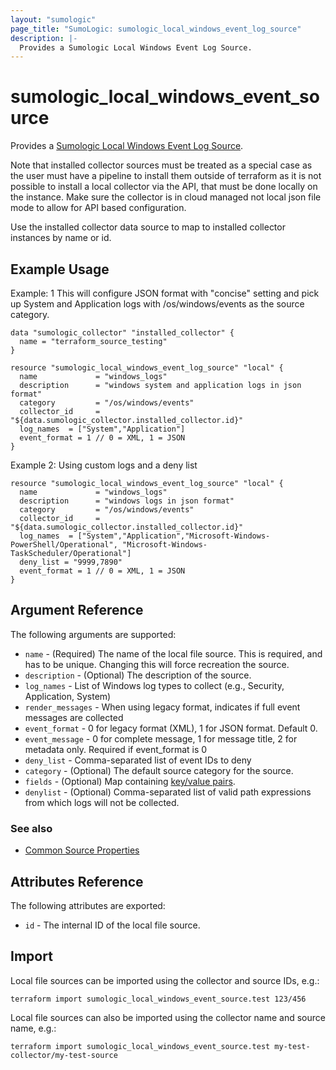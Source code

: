 ```yaml
---
layout: "sumologic"
page_title: "SumoLogic: sumologic_local_windows_event_log_source"
description: |-
  Provides a Sumologic Local Windows Event Log Source.
---
```


# sumologic_local_windows_event_source
Provides a [Sumologic Local Windows Event Log Source][1].

Note that installed collector sources must be treated as a special case as the user must have a pipeline to install them outside of terraform as it is not possible to install a local collector via the API, that must be done locally on the instance. Make sure the collector is in cloud managed not local json file mode to allow for API based configuration.

Use the installed collector data source to map to installed collector instances by name or id.

## Example Usage

Example: 1 This will configure JSON format with "concise" setting and pick up System and Application logs with /os/windows/events as the source category.

```hcl
data "sumologic_collector" "installed_collector" {
  name = "terraform_source_testing"
}

resource "sumologic_local_windows_event_log_source" "local" {
  name             = "windows_logs"
  description      = "windows system and application logs in json format"
  category         = "/os/windows/events"
  collector_id     = "${data.sumologic_collector.installed_collector.id}"
  log_names  = ["System","Application"]
  event_format = 1 // 0 = XML, 1 = JSON
}
```

Example 2: Using custom logs and a deny list
```hcl
resource "sumologic_local_windows_event_log_source" "local" {
  name             = "windows_logs"
  description      = "windows logs in json format"
  category         = "/os/windows/events"
  collector_id     = "${data.sumologic_collector.installed_collector.id}"
  log_names  = ["System","Application","Microsoft-Windows-PowerShell/Operational", "Microsoft-Windows-TaskScheduler/Operational"]
  deny_list = "9999,7890"
  event_format = 1 // 0 = XML, 1 = JSON
}
```



## Argument Reference

The following arguments are supported:

  * `name` - (Required) The name of the local file source. This is required, and has to be unique. Changing this will force recreation the source.
  * `description` - (Optional) The description of the source.
  * `log_names` - List of Windows log types to collect (e.g., Security, Application, System)
  * `render_messages` - When using legacy format, indicates if full event messages are collected
  * `event_format` - 0 for legacy format (XML), 1 for JSON format. Default 0.
  * `event_message` - 0 for complete message, 1 for message title, 2 for metadata only. Required if event_format is 0
  * `deny_list` - Comma-separated list of event IDs to deny
  * `category` - (Optional) The default source category for the source.
  * `fields` - (Optional) Map containing [key/value pairs][2].
  * `denylist` - (Optional) Comma-separated list of valid path expressions from which logs will not be collected.

### See also
  * [Common Source Properties](https://github.com/terraform-providers/terraform-provider-sumologic/tree/master/website#common-source-properties)

## Attributes Reference
The following attributes are exported:

  * `id` - The internal ID of the local file source.

## Import
Local file sources can be imported using the collector and source IDs, e.g.:

```hcl
terraform import sumologic_local_windows_event_source.test 123/456
```

Local file sources can also be imported using the collector name and source name, e.g.:

```hcl
terraform import sumologic_local_windows_event_source.test my-test-collector/my-test-source
```

[1]: https://help.sumologic.com/docs/send-data/installed-collectors/sources/local-windows-event-log-source/
[2]: https://help.sumologic.com/Manage/Fields
[3]: https://help.sumologic.com/docs/send-data/use-json-configure-sources/json-parameters-installed-sources/#local-windows-event-logsource